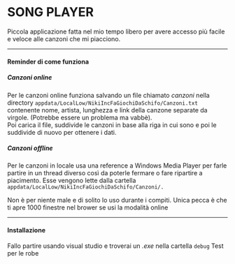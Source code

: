 # SONG PLAYER

Piccola applicazione fatta nel mio tempo libero per avere accesso più facile e veloce alle canzoni che mi piacciono.  

---

#### Reminder di come funziona
  
##### Canzoni online
Per le canzoni online funziona salvando un file chiamato *canzoni* nella directory `appdata/LocalLow/NikiIncFaGiochiDaSchifo/Canzoni.txt` contenente nome, artista, lunghezza e link della canzone separate da virgole. (Potrebbe essere un problema ma vabbè).  
Poi carica il file, suddivide le canzoni in base alla riga in cui sono e poi le suddivide di nuovo per ottenere i dati.  
  
##### Canzoni offline
Per le canzoni in locale usa una reference a Windows Media Player per farle partire in un thread diverso così da poterle fermare o fare ripartire a piacimento.
Esse vengono lette dalla cartella `appdata/LocalLow/NikiIncFaGiochiDaSchifo/Canzoni/.`  

Non è per niente male e di solito lo uso durante i compiti. Unica pecca è che ti apre 1000 finestre nel brower se usi la modalità online

---

#### Installazione

Fallo partire usando visual studio e troverai un *.exe* nella cartella `debug`
Test per le robe
